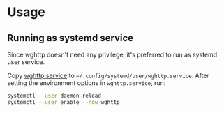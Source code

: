 # Usage

## Running as systemd service

Since wghttp doesn't need any privilege, it's preferred to run as systemd user service.

Copy [wghttp.service](./systemd/wghttp.service) to `~/.config/systemd/user/wghttp.service`.
After setting the environment options in `wghttp.service`, run:

```bash
systemctl --user daemon-reload
systemctl --user enable --now wghttp
```
